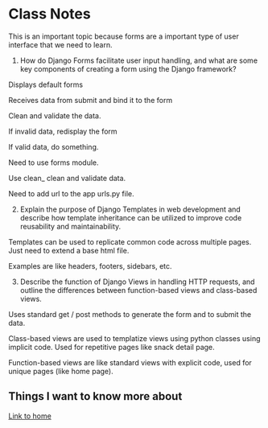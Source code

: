 # Class Notes

This is an important topic because forms are a important type of user interface that we need to learn.

1. How do Django Forms facilitate user input handling, and what are some key components of creating a form using the Django framework?

Displays default forms

Receives data from submit and bind it to the form

Clean and validate the data.  

If invalid data, redisplay the form

If valid data, do something.

Need to use forms module.  

Use clean_<field name> clean and validate data. 

Need to add url to the app urls.py file.

2. Explain the purpose of Django Templates in web development and describe how template inheritance can be utilized to improve code reusability and maintainability.

Templates can be used to replicate common code across multiple pages.  Just need to extend a base html file.

Examples are like headers, footers, sidebars, etc.

3. Describe the function of Django Views in handling HTTP requests, and outline the differences between function-based views and class-based views.

Uses standard get / post methods to generate the form and to submit the data.

Class-based views are used to templatize views using python classes using implicit code.  Used for repetitive pages like snack detail page.

Function-based views are like standard views with explicit code, used for unique pages (like home page).

## Things I want to know more about

[Link to home](https://mikeshen7.github.io/reading-notes)
